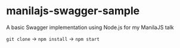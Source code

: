 # manilajs-swagger-sample
A basic Swagger implementation using Node.js for my ManilaJS talk


`git clone` -> `npm install` -> `npm start`
